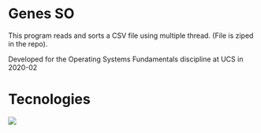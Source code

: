# Genes SO

This program reads and sorts a CSV file using multiple thread. (File is ziped in the repo).

Developed for the Operating Systems Fundamentals discipline at UCS in 2020-02

# Tecnologies

<img src="https://img.shields.io/badge/c%20-%2300599C.svg?&style=for-the-badge&logo=c&logoColor=white"/>
